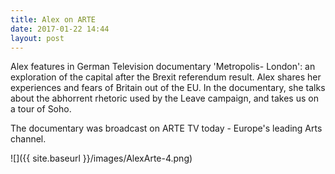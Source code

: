 ```yaml
---
title: Alex on ARTE
date: 2017-01-22 14:44
layout: post
---
```

Alex features in German Television documentary 'Metropolis- London': an exploration of the capital after the Brexit referendum result. Alex shares her experiences and fears of Britain out of the EU. In the documentary, she talks about the abhorrent rhetoric used by the Leave campaign, and takes us on a tour of Soho.

The documentary was broadcast on ARTE TV today - Europe's leading Arts channel.

![]({{ site.baseurl }}/images/AlexArte-4.png)